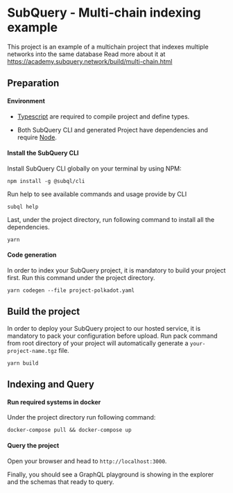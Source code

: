 # SubQuery - Multi-chain indexing example

This project is an example of a multichain project that indexes multiple networks into the same database
Read more about it at https://academy.subquery.network/build/multi-chain.html

## Preparation

#### Environment

- [Typescript](https://www.typescriptlang.org/) are required to compile project and define types.

- Both SubQuery CLI and generated Project have dependencies and require [Node](https://nodejs.org/en/).

#### Install the SubQuery CLI

Install SubQuery CLI globally on your terminal by using NPM:

```
npm install -g @subql/cli
```

Run help to see available commands and usage provide by CLI

```
subql help
```

Last, under the project directory, run following command to install all the dependencies.

```
yarn
```

#### Code generation

In order to index your SubQuery project, it is mandatory to build your project first.
Run this command under the project directory.

```
yarn codegen --file project-polkadot.yaml
```

## Build the project

In order to deploy your SubQuery project to our hosted service, it is mandatory to pack your configuration before upload.
Run pack command from root directory of your project will automatically generate a `your-project-name.tgz` file.

```
yarn build
```

## Indexing and Query

#### Run required systems in docker

Under the project directory run following command:

```
docker-compose pull && docker-compose up
```

#### Query the project

Open your browser and head to `http://localhost:3000`.

Finally, you should see a GraphQL playground is showing in the explorer and the schemas that ready to query.
